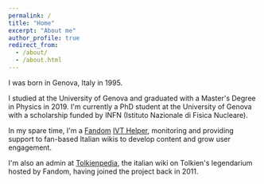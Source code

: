 ```yaml
---
permalink: /
title: "Home"
excerpt: "About me"
author_profile: true
redirect_from: 
  - /about/
  - /about.html
---
```


I was born in Genova, Italy in 1995.

I studied at the University of Genova and graduated with a Master's Degree in Physics in 2019.
I'm currently a PhD student at the University of Genova with a scholarship funded by INFN (Istituto Nazionale di Fisica Nucleare).

In my spare time, I'm a [Fandom](https://www.fandom.com/) [IVT Helper](https://community.fandom.com/wiki/Community_Central:International), monitoring and providing support to fan-based Italian wikis to develop content and grow user engagement.

I'm also an admin at [Tolkienpedia](https://lotr.fandom.com/it/wiki/Pagina_principale), the italian wiki on Tolkien's legendarium hosted by Fandom, having joined the project back in 2011.

